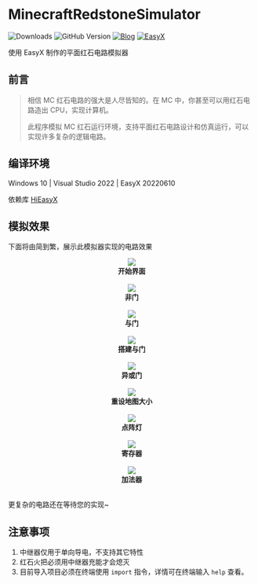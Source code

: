 # MinecraftRedstoneSimulator
![Downloads](https://img.shields.io/github/downloads/zouhuidong/MinecraftRedstoneSimulator/total)
![GitHub Version](https://img.shields.io/github/v/release/zouhuidong/MinecraftRedstoneSimulator)
[![Blog](https://img.shields.io/badge/blog-huidong.xyz-green.svg)](http://huidong.xyz)
[![EasyX](https://img.shields.io/badge/graphics-EasyX-orange.svg)](https://easyx.cn)

使用 EasyX 制作的平面红石电路模拟器

## 前言

> 相信 MC 红石电路的强大是人尽皆知的。在 MC 中，你甚至可以用红石电路造出 CPU，实现计算机。
>
> 此程序模拟 MC 红石运行环境，支持平面红石电路设计和仿真运行，可以实现许多复杂的逻辑电路。

## 编译环境

Windows 10 | Visual Studio 2022 | EasyX 20220610

依赖库 [HiEasyX](https://www.github.com/zouhuidong/HiEasyX)

## 模拟效果

下面将由简到繁，展示此模拟器实现的电路效果

<div align=center>
<img src="./screenshots/开始.png"><br>
<b>开始界面</b>
</div><br>

<div align=center>
<img src="./screenshots/非门.gif"><br>
<b>非门</b>
</div><br>

<div align=center>
<img src="./screenshots/与门.gif"><br>
<b>与门</b>
</div><br>

<div align=center>
<img src="./screenshots/搭建与门.gif"><br>
<b>搭建与门</b>
</div><br>

<div align=center>
<img src="./screenshots/异或门.gif"><br>
<b>异或门</b>
</div><br>

<div align=center>
<img src="./screenshots/重设地图大小.gif"><br>
<b>重设地图大小</b>
</div><br>

<div align=center>
<img src="./screenshots/点阵灯.gif"><br>
<b>点阵灯</b>
</div><br>

<div align=center>
<img src="./screenshots/寄存器.gif"><br>
<b>寄存器</b>
</div><br>

<div align=center>
<img src="./screenshots/加法器.gif"><br>
<b>加法器</b>
</div><br>

更复杂的电路还在等待您的实现~

## 注意事项

1. 中继器仅用于单向导电，不支持其它特性
2. 红石火把必须用中继器充能才会熄灭
3. 目前导入项目必须在终端使用 `import` 指令，详情可在终端输入 `help` 查看。

